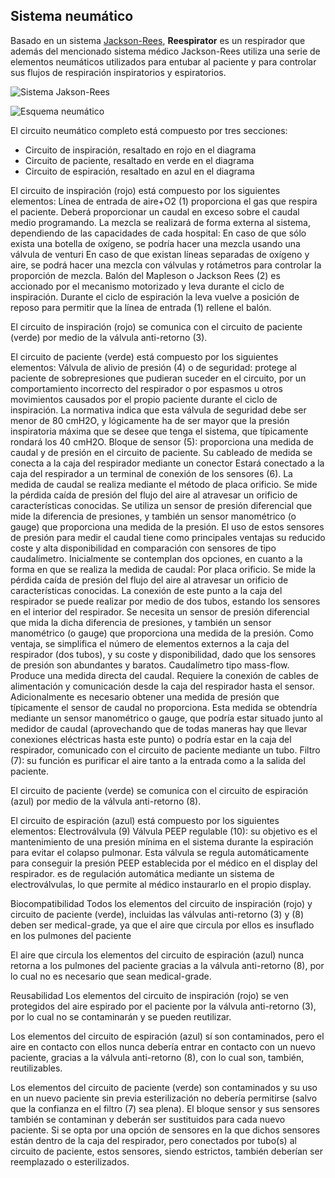 ## Sistema neumático
Basado en un sistema [Jackson-Rees](https://en.wikipedia.org/wiki/Breathing_circuit), **Reespirator** es un respirador que además del mencionado sistema médico Jackson-Rees utiliza una serie de elementos neumáticos utilizados para entubar al paciente y para controlar sus flujos de respiración inspiratorios y espiratorios.

![Sistema Jakson-Rees](https://gitlab.com/reespirator/reespirator20220/-/raw/master/images/neumatic/Jackson-Rees.png "Sistema Jackson-Rees")


![Esquema neumático](https://gitlab.com/reespirator/reespirator2020/-/raw/master/images/neumatic/neumatic.png "Esquema neumático")

El circuito neumático completo está compuesto por tres secciones:
* Circuito de inspiración, resaltado en rojo en el diagrama
* Circuito de paciente, resaltado en verde en el diagrama
* Circuito de espiración, resaltado en azul en el diagrama

El circuito de inspiración (rojo) está compuesto por los siguientes elementos:
Línea de entrada de aire+O2 (1) proporciona el gas que respira el paciente. Deberá proporcionar un caudal en exceso sobre el caudal medio programando. La mezcla se realizará de forma externa al sistema, dependiendo de las capacidades de cada hospital:
En caso de que sólo exista una botella de oxígeno, se podría hacer una mezcla usando una válvula de venturi
En caso de que existan líneas separadas de oxígeno y aire, se podrá hacer una mezcla con válvulas y rotámetros para controlar la proporción de mezcla.
Balón del Mapleson o Jackson Rees (2) es accionado por el mecanismo motorizado y leva durante el ciclo de inspiración. Durante el ciclo de espiración la leva vuelve a posición de reposo para permitir que la línea de entrada (1) rellene el balón.

El circuito de inspiración (rojo) se comunica con el circuito de paciente (verde) por medio de la válvula anti-retorno (3).

El circuito de paciente (verde) está compuesto por los siguientes elementos:
Válvula de alivio de presión (4) o de seguridad: protege al paciente de sobrepresiones que pudieran suceder en el circuito, por un comportamiento incorrecto del respirador o por espasmos u otros movimientos causados por el propio paciente durante el ciclo de inspiración. La normativa indica que esta válvula de seguridad debe ser menor de 80 cmH2O, y lógicamente ha de ser mayor que la presión inspiratoria máxima que se desee que tenga el sistema, que típicamente rondará los 40 cmH2O.
Bloque de sensor (5): proporciona una medida de caudal y de presión en el circuito de paciente. Su cableado de medida se conecta a la caja del respirador mediante un conector Estará conectado a la caja del respirador a un terminal de conexión de los sensores (6). La medida de caudal se realiza mediante el método de placa orificio. Se mide la pérdida caída de presión del flujo del aire al atravesar un orificio de características conocidas. Se utiliza un sensor de presión diferencial que mide la diferencia de presiones, y también un sensor manométrico (o gauge) que proporciona una medida de la presión. El uso de estos sensores de presión para medir el caudal tiene como principales ventajas su reducido coste y alta disponibilidad en comparación con sensores de tipo caudalímetro. Inicialmente se contemplan dos opciones, en cuanto a la forma en que se realiza la medida de caudal:
Por placa orificio. Se mide la pérdida caída de presión del flujo del aire al atravesar un orificio de características conocidas. La conexión de este punto a la caja del respirador se puede realizar por medio de dos tubos, estando los sensores en el interior del respirador. Se necesita un sensor de presión diferencial que mida la dicha diferencia de presiones, y también un sensor manométrico (o gauge) que proporciona una medida de la presión. Como ventaja, se simplifica el número de elementos externos a la caja del respirador (dos tubos), y su coste y disponibilidad, dado que los sensores de presión son abundantes y baratos.
Caudalímetro tipo mass-flow. Produce una medida directa del caudal. Requiere la conexión de cables de alimentación y comunicación desde la caja del respirador hasta el sensor. Adicionalmente es necesario obtener una medida de presión que típicamente el sensor de caudal no proporciona. Esta medida se obtendría mediante un sensor manométrico o gauge, que podría estar situado junto al medidor de caudal (aprovechando que de todas maneras hay que llevar conexiones eléctricas hasta este punto) o podría estar en la caja del respirador, comunicado con el circuito de paciente mediante un tubo. 
Filtro (7): su función es purificar el aire tanto a la entrada como a la salida del paciente.  

El circuito de paciente (verde) se comunica con el circuito de espiración (azul) por medio de la válvula anti-retorno (8).

El circuito de espiración (azul) está compuesto por los siguientes elementos:
Electroválvula (9)
Válvula PEEP regulable (10): su objetivo es el mantenimiento de una presión mínima en el sistema durante la espiración para evitar el colapso pulmonar. Esta válvula se regula automáticamente para conseguir la presión PEEP establecida por el médico en el display del respirador. es de regulación automática mediante un sistema de electroválvulas, lo que permite al médico instaurarlo en el propio display.

Biocompatibilidad
Todos los elementos del circuito de inspiración (rojo) y circuito de paciente (verde), incluidas las válvulas anti-retorno (3) y (8) deben ser medical-grade, ya que el aire que circula por ellos es insuflado en los pulmones del paciente

El aire que circula los elementos del circuito de espiración (azul) nunca retorna a los pulmones del paciente gracias a la válvula anti-retorno (8), por lo cual no es necesario que sean medical-grade.

Reusabilidad
Los elementos del circuito de inspiración (rojo) se ven protegidos del aire espirado por el paciente por la válvula anti-retorno (3), por lo cual no se contaminarán y se pueden reutilizar.

Los elementos del circuito de espiración (azul) sí son contaminados, pero el aire en contacto con ellos nunca debería entrar en contacto con un nuevo paciente, gracias a la válvula anti-retorno (8), con lo cual son, también, reutilizables.

Los elementos del circuito de paciente (verde) son contaminados y su uso en un nuevo paciente sin previa esterilización no debería permitirse (salvo que la confianza en el filtro (7) sea plena). El bloque sensor y sus sensores también se contaminan y deberán ser sustituidos para cada nuevo paciente. Si se opta por una opción de sensores en la que dichos sensores están dentro de la caja del respirador, pero conectados por tubo(s) al circuito de paciente,  estos sensores, siendo estrictos, también deberían ser reemplazado o esterilizados.
